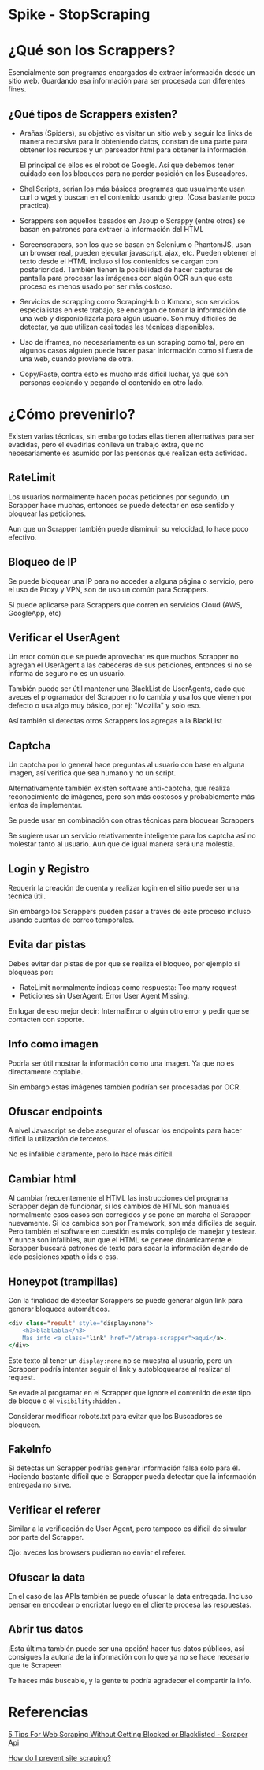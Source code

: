 # Spike - StopScraping

# ¿Qué son los Scrappers?

Esencialmente son programas encargados de extraer información desde un sitio web. Guardando esa información para ser procesada con diferentes fines.

## ¿Qué tipos de Scrappers existen?

- Arañas (Spiders), su objetivo es visitar un sitio web y seguir los links de manera recursiva para ir obteniendo datos, constan de una parte para obtener los recursos y un parseador html para obtener la información.

    El principal de ellos es el robot de Google. Así que debemos tener cuidado con los bloqueos para no perder posición en los Buscadores.

- ShellScripts, serian los más básicos programas que usualmente usan curl o wget y buscan en el contenido usando grep. (Cosa bastante poco practica).
- Scrappers son aquellos basados en Jsoup o Scrappy (entre otros) se basan en patrones para extraer la información del HTML
- Screenscrapers, son los que se basan en Selenium o PhantomJS, usan un browser real, pueden ejecutar javascript, ajax, etc. Pueden obtener el texto desde el HTML incluso si los contenidos se cargan con posterioridad. También tienen la posibilidad de hacer capturas de pantalla para procesar las imágenes con algún OCR aun que este proceso es menos usado por ser más costoso.
- Servicios de scrapping como ScrapingHub o Kimono, son servicios especialistas en este trabajo, se encargan de tomar la información de una web y disponibilizarla para algún usuario. Son muy difíciles de detectar, ya que utilizan casi todas las técnicas disponibles.
- Uso de iframes, no necesariamente es un scraping como tal, pero en algunos casos alguien puede hacer pasar información como si fuera de una web, cuando proviene de otra.
- Copy/Paste, contra esto es mucho más difícil luchar, ya que son personas copiando y pegando el contenido en otro lado.

# ¿Cómo prevenirlo?

Existen varias técnicas, sin embargo todas ellas tienen alternativas para ser evadidas, pero el evadirlas conlleva un trabajo extra, que no necesariamente es asumido por las personas que realizan esta actividad.

## RateLimit

Los usuarios normalmente hacen pocas peticiones por segundo, un Scrapper hace muchas, entonces se puede detectar en ese sentido y bloquear las peticiones.

Aun que un Scrapper también puede disminuir su velocidad, lo hace poco efectivo.

## Bloqueo de IP

Se puede bloquear una IP para no acceder a alguna página o servicio, pero el uso de Proxy y VPN, son de uso un común para Scrappers. 

Si puede aplicarse para Scrappers que corren en servicios Cloud (AWS, GoogleApp, etc)

## Verificar el UserAgent

Un error común que se puede aprovechar es que muchos Scrapper no agregan el UserAgent a las cabeceras de sus peticiones, entonces si no se informa de seguro no es un usuario.

También puede ser útil mantener una BlackList de UserAgents, dado que aveces el programador del Scrapper no lo cambia y usa los que vienen por defecto o usa algo muy básico, por ej: "Mozilla" y solo eso.

Así también si detectas otros Scrappers los agregas a la BlackList

## Captcha

Un captcha por lo general hace preguntas al usuario con base en alguna imagen, así verifica que sea humano y no un script.

Alternativamente también existen software anti-captcha, que realiza reconocimiento de imágenes, pero son más costosos y probablemente más lentos de implementar.

Se puede usar en combinación con otras técnicas para bloquear Scrappers

Se sugiere usar un servicio relativamente inteligente para los captcha así no molestar tanto al usuario. Aun que de igual manera será una molestia.

## Login y Registro

Requerir la creación de cuenta y realizar login en el sitio puede ser una técnica útil.

Sin embargo los Scrappers pueden pasar a través de este proceso incluso usando cuentas de correo temporales.

## Evita dar pistas

Debes evitar dar pistas de por que se realiza el bloqueo, por ejemplo si bloqueas por:

- RateLimit normalmente indicas como respuesta: Too many request
- Peticiones sin UserAgent: Error User Agent Missing.

En lugar de eso mejor decir: InternalError o algún otro error y pedir que se contacten con  soporte.

## Info como imagen

Podría ser útil mostrar la información como una imagen. Ya que no es directamente copiable.

Sin embargo estas imágenes también podrían ser procesadas por OCR.

## Ofuscar endpoints

A nivel Javascript se debe asegurar el ofuscar los endpoints para hacer difícil la utilización de terceros.

No es infalible claramente, pero lo hace más difícil.

## Cambiar html

Al cambiar frecuentemente el HTML las instrucciones del programa Scrapper dejan de funcionar, si los cambios de HTML son manuales normalmente esos casos son corregidos y se pone en marcha el Scrapper nuevamente. Si los cambios son por Framework, son más difíciles de seguir. Pero también el software en cuestión es más complejo de manejar y testear. Y nunca son infalibles, aun que el HTML se genere dinámicamente el Scrapper buscará patrones de texto para sacar la información dejando de lado posiciones xpath o ids o css.

## Honeypot (trampillas)

Con la finalidad de detectar Scrappers se puede generar algún link para generar bloqueos automáticos.

```coffeescript
<div class="result" style="display:none">
	<h3>blablabla</h3>
	Mas info <a class="link" href="/atrapa-scrapper">aquí</a>.
</div>
```

Este texto al tener un `display:none` no se muestra al usuario, pero un Scrapper podría intentar seguir el link y autobloquearse al realizar el request.

Se evade al programar en el Scrapper que ignore el contenido de este tipo de bloque o el `visibility:hidden` .

Considerar modificar robots.txt para evitar que los Buscadores se bloqueen.

## FakeInfo

Si detectas un Scrapper podrías generar información falsa solo para él. Haciendo bastante difícil que el Scrapper pueda detectar que la información entregada no sirve.

## Verificar el referer

Similar a la verificación de User Agent, pero tampoco es difícil de simular por parte del Scrapper.

Ojo: aveces los browsers pudieran no enviar el referer.

## Ofuscar la data

En el caso de las APIs también se puede ofuscar la data entregada. Incluso pensar en encodear o encriptar luego en el cliente procesa las respuestas.

## Abrir tus datos

¡Esta última también puede ser una opción! hacer tus datos públicos, así consigues la autoría de la información con lo que ya no se hace necesario que te Scrapeen

Te haces más buscable, y la gente te podría agradecer el compartir la info.



# Referencias

[5 Tips For Web Scraping Without Getting Blocked or Blacklisted - Scraper Api](https://www.scraperapi.com/blog/5-tips-for-web-scraping/)

[How do I prevent site scraping?](https://stackoverflow.com/questions/3161548/how-do-i-prevent-site-scraping)

